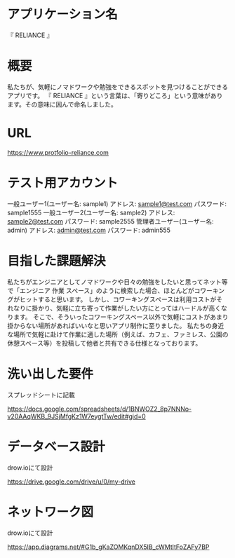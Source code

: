 # アプリケーション名
『 RELIANCE 』

# 概要
私たちが、気軽にノマドワークや勉強をできるスポットを見つけることができるアプリです。
『 RELIANCE 』という言葉は、「寄りどころ」という意味があります。その意味に因んで命名しました。


# URL
https://www.protfolio-reliance.com


# テスト用アカウント	
  一般ユーザー1(ユーザー名: sample1)
    アドレス: sample1@test.com  パスワード: sample1555
  一般ユーザー2(ユーザー名: sample2)
    アドレス: sample2@test.com  パスワード: sample2555
  管理者ユーザー(ユーザー名: admin)
    アドレス: admin@test.com  パスワード: admin555


# 目指した課題解決	
私たちがエンジニアとしてノマドワークや日々の勉強をしたいと思ってネット等で「エンジニア 作業 スペース」のように検索した場合、ほとんどがコワーキングがヒットすると思います。
しかし、コワーキングスペースは利用コストがそれなりに掛かり、気軽に立ち寄って作業がしたい方にとってはハードルが高くなります。
そこで、そういったコワーキングスペース以外で気軽にコストがあまり掛からない場所があればいいなと思いアプリ制作に至りました。
私たちの身近な場所で気軽に赴けて作業に適した場所（例えば、カフェ、ファミレス、公園の休憩スペース等）を投稿して他者と共有できる仕様となっております。


# 洗い出した要件
スプレッドシートに記載

https://docs.google.com/spreadsheets/d/1BNWOZ2_8p7NNNo-v20AAqWKB_9JSjMfgKz1W7eygtTw/edit#gid=0


# データベース設計
drow.ioにて設計

https://drive.google.com/drive/u/0/my-drive


# ネットワーク図
drow.ioにて設計

https://app.diagrams.net/#G1b_gKaZOMKqnDX5IB_cWMtltFoZAFy7BP

